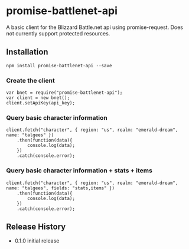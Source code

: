 # promise-battlenet-api

A basic client for the Blizzard Battle.net api using promise-request. Does not currently support protected resources.

## Installation
    npm install promise-battlenet-api --save

### Create the client
    var bnet = require("promise-battlenet-api");
    var client = new bnet();
    client.setApiKey(api_key);

### Query basic character information
    client.fetch("character", { region: "us", realm: "emerald-dream", name: "talgees" })
        .then(function(data){
            console.log(data);
        })
        .catch(console.error);

### Query basic character information + stats + items
    client.fetch("character", { region: "us", realm: "emerald-dream", name: "talgees", fields: "stats,items" })
        .then(function(data){
            console.log(data);
        })
        .catch(console.error);

## Release History

* 0.1.0 initial release